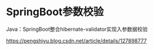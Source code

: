 
# SpringBoot参数校验

Java：SpringBoot整合hibernate-validator实现入参数据校验

https://pengshiyu.blog.csdn.net/article/details/127898777
